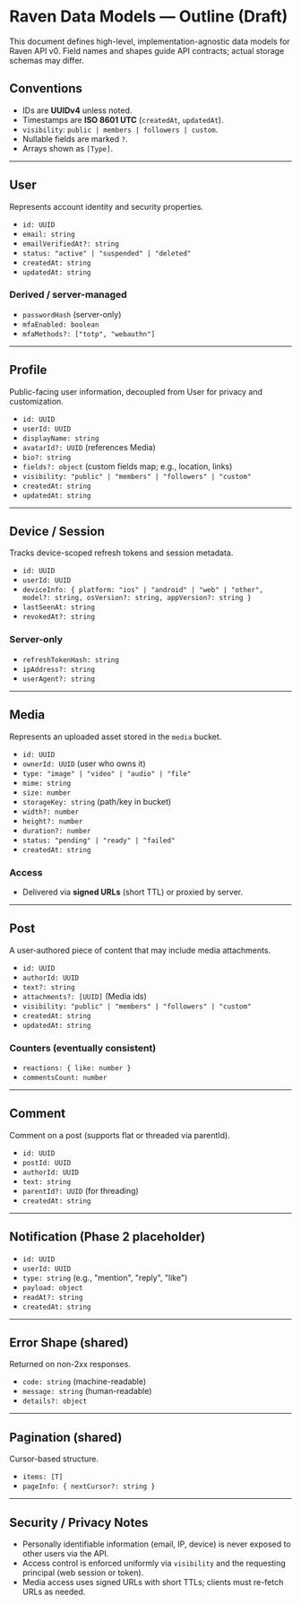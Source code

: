 # Raven Data Models — Outline (Draft)

This document defines high-level, implementation-agnostic data models for Raven API v0. Field names and shapes guide API contracts; actual storage schemas may differ.

## Conventions
- IDs are **UUIDv4** unless noted.
- Timestamps are **ISO 8601 UTC** (`createdAt`, `updatedAt`).
- `visibility`: `public | members | followers | custom`.
- Nullable fields are marked `?`.
- Arrays shown as `[Type]`.

---

## User
Represents account identity and security properties.
- `id: UUID`
- `email: string`
- `emailVerifiedAt?: string`
- `status: "active" | "suspended" | "deleted"`
- `createdAt: string`
- `updatedAt: string`

### Derived / server-managed
- `passwordHash` (server-only)
- `mfaEnabled: boolean`
- `mfaMethods?: ["totp", "webauthn"]`

---

## Profile
Public-facing user information, decoupled from User for privacy and customization.
- `id: UUID`
- `userId: UUID`
- `displayName: string`
- `avatarId?: UUID`  (references Media)
- `bio?: string`
- `fields?: object`  (custom fields map; e.g., location, links)
- `visibility: "public" | "members" | "followers" | "custom"`
- `createdAt: string`
- `updatedAt: string`

---

## Device / Session
Tracks device-scoped refresh tokens and session metadata.
- `id: UUID`
- `userId: UUID`
- `deviceInfo: { platform: "ios" | "android" | "web" | "other", model?: string, osVersion?: string, appVersion?: string }`
- `lastSeenAt: string`
- `revokedAt?: string`

### Server-only
- `refreshTokenHash: string`
- `ipAddress?: string`
- `userAgent?: string`

---

## Media
Represents an uploaded asset stored in the `media` bucket.
- `id: UUID`
- `ownerId: UUID`  (user who owns it)
- `type: "image" | "video" | "audio" | "file"`
- `mime: string`
- `size: number`
- `storageKey: string`  (path/key in bucket)
- `width?: number`
- `height?: number`
- `duration?: number`
- `status: "pending" | "ready" | "failed"`
- `createdAt: string`

### Access
- Delivered via **signed URLs** (short TTL) or proxied by server.

---

## Post
A user-authored piece of content that may include media attachments.
- `id: UUID`
- `authorId: UUID`
- `text?: string`
- `attachments?: [UUID]`  (Media ids)
- `visibility: "public" | "members" | "followers" | "custom"`
- `createdAt: string`
- `updatedAt: string`

### Counters (eventually consistent)
- `reactions: { like: number }`
- `commentsCount: number`

---

## Comment
Comment on a post (supports flat or threaded via parentId).
- `id: UUID`
- `postId: UUID`
- `authorId: UUID`
- `text: string`
- `parentId?: UUID`  (for threading)
- `createdAt: string`

---

## Notification (Phase 2 placeholder)
- `id: UUID`
- `userId: UUID`
- `type: string`  (e.g., "mention", "reply", "like")
- `payload: object`
- `readAt?: string`
- `createdAt: string`

---

## Error Shape (shared)
Returned on non-2xx responses.
- `code: string`            (machine-readable)
- `message: string`         (human-readable)
- `details?: object`

---

## Pagination (shared)
Cursor-based structure.
- `items: [T]`
- `pageInfo: { nextCursor?: string }`

---

## Security / Privacy Notes
- Personally identifiable information (email, IP, device) is never exposed to other users via the API.
- Access control is enforced uniformly via `visibility` and the requesting principal (web session or token).
- Media access uses signed URLs with short TTLs; clients must re-fetch URLs as needed.

